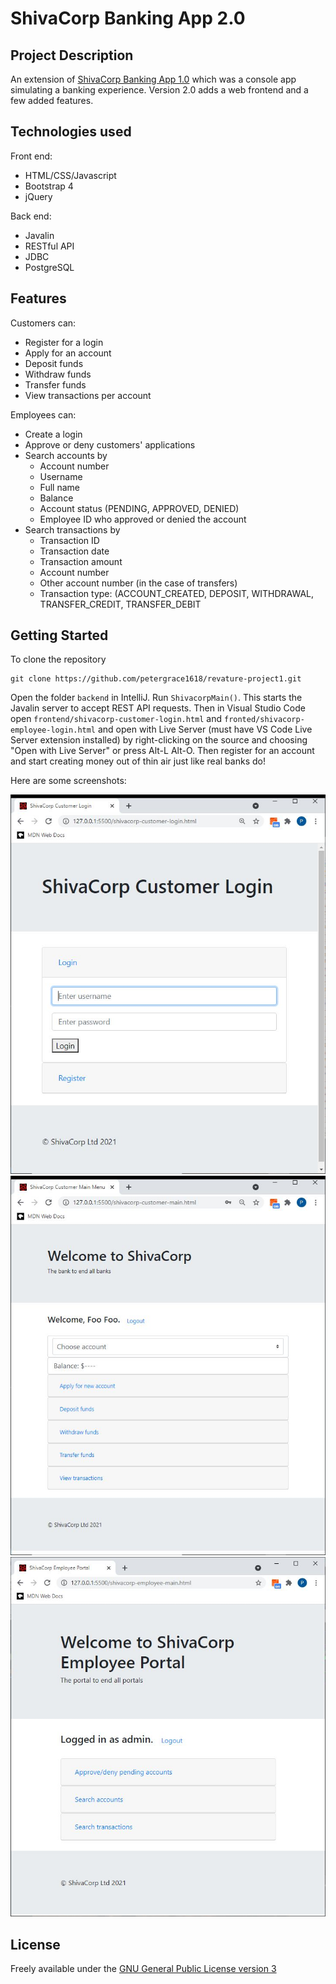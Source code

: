 # ShivaCorp Banking App 2.0

## Project Description
An extension of [ShivaCorp Banking App 1.0](https://github.com/petergrace1618/revature-project-0.git) which was a console app simulating a banking experience. Version 2.0 adds a web frontend and a few added features. 

## Technologies used
Front end:
- HTML/CSS/Javascript
- Bootstrap 4
- jQuery

Back end:
- Javalin
- RESTful API
- JDBC
- PostgreSQL

## Features
Customers can: 
- Register for a login
- Apply for an account
- Deposit funds
- Withdraw funds
- Transfer funds
- View transactions per account

Employees can:
- Create a login
- Approve or deny customers' applications
- Search accounts by 
  - Account number
  - Username
  - Full name
  - Balance
  - Account status (PENDING, APPROVED, DENIED)
  - Employee ID who approved or denied the account
- Search transactions by
  - Transaction ID
  - Transaction date
  - Transaction amount
  - Account number
  - Other account number (in the case of transfers)
  - Transaction type: (ACCOUNT_CREATED, DEPOSIT, WITHDRAWAL, TRANSFER_CREDIT, TRANSFER_DEBIT

## Getting Started
To clone the repository
```
git clone https://github.com/petergrace1618/revature-project1.git
```
Open the folder `backend` in IntelliJ. Run `ShivacorpMain()`. This starts the Javalin server to accept REST API requests. Then in Visual Studio Code open `frontend/shivacorp-customer-login.html` and `fronted/shivacorp-employee-login.html` and open with Live Server (must have VS Code Live Server extension installed) by right-clicking on the source and choosing "Open with Live Server" or press Alt-L Alt-O. Then register for an account and start creating money out of thin air just like real banks do!

Here are some screenshots:

![Customer login page](proj-repo-meta-files/scrshot-customer-login.jpg)
![Customer main page](proj-repo-meta-files/scrshot-customer-main.jpg)
![Employee main page](proj-repo-meta-files/scrshot-employee-main.jpg)

## License
Freely available under the [GNU General Public License version 3](https://opensource.org/licenses/GPL-3.0)
